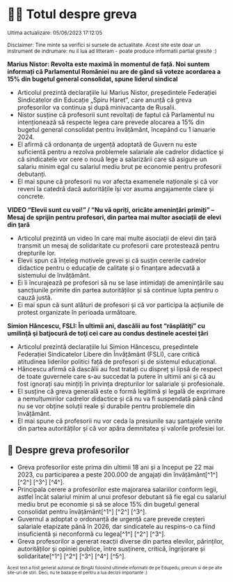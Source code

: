 # 👩‍🏫 Totul despre greva
<sub>Ultima actualizare: 05/06/2023 17:12:05</sub>

<sub>Disclaimer: Tine minte sa verifici si sursele de actualitate. Acest site este doar un instrument de indrumare: nu il lua ad litteram - poate produce informatii partial gresite :)</sub>

**Marius Nistor: Revolta este maximă în momentul de față. Noi suntem informați că Parlamentul României nu are de gând să voteze acordarea a 15% din bugetul general consolidat, spune liderul sindical**

- Articolul prezintă declarațiile lui Marius Nistor, președintele Federației Sindicatelor din Educație „Spiru Haret”, care anunță că greva profesorilor va continua și după minivacanța de Rusalii.
- Nistor susține că profesorii sunt revoltați de faptul că Parlamentul nu intenționează să respecte legea care prevede alocarea a 15% din bugetul general consolidat pentru învățământ, începând cu 1 ianuarie 2024.
- El afirmă că ordonanța de urgență adoptată de Guvern nu este suficientă pentru a rezolva problemele salariale ale cadrelor didactice și că sindicatele vor cere o nouă lege a salarizării care să asigure un salariu minim egal cu salariul mediu brut pe economie pentru profesorii debutanți.
- El mai spune că profesorii nu vor afecta examenele naționale și că vor reveni la catedră dacă autoritățile își vor asuma angajamente clare și concrete.

**VIDEO “Elevii sunt cu voi!” / “Nu vă opriți, oricâte amenințări primiți” – Mesaj de sprijin pentru profesori, din partea mai multor asociații de elevi din țară**

- Articolul prezintă un video în care mai multe asociații de elevi din țară transmit un mesaj de solidaritate cu profesorii care protestează pentru drepturile lor.
- Elevii spun că înțeleg motivele grevei și că susțin cererile cadrelor didactice pentru o educație de calitate și o finanțare adecvată a sistemului de învățământ.
- Ei îi încurajează pe profesori să nu se lase intimidați de amenințările sau sancțiunile primite din partea autorităților și să continue lupta pentru o cauză justă.
- Ei mai spun că sunt alături de profesori și că vor participa la acțiunile de protest organizate în perioada următoare.

**Simion Hăncescu, FSLI: În ultimii ani, dascălii au fost “răsplătiţi” cu umilinţă şi batjocură de toţi cei care au condus destinele acestei țări**

- Articolul prezintă declarațiile lui Simion Hăncescu, președintele Federației Sindicatelor Libere din Învățământ (FSLI), care critică atitudinea liderilor politici față de profesori și de sistemul educațional.
- Hăncescu afirmă că dascălii au fost tratați cu dispreț și lipsă de respect de toate guvernele care s-au succedat la putere în ultimii ani și că au fost ignorați sau mințiți în privința drepturilor lor salariale și profesionale.
- El susține că greva generală este o formă legitimă și legală de exprimare a nemulțumirilor cadrelor didactice și că nu va fi suspendată până când nu se vor obține soluții reale și durabile pentru problemele din învățământ.
- El mai spune că profesorii nu vor ceda la presiunile sau șantajele venite din partea autorităților și că vor apăra demnitatea și valorile profesiei lor.

## 🏫 Despre greva profesorilor

- Greva profesorilor este prima din ultimii 18 ani și a început pe 22 mai 2023, cu participarea a peste 200.000 de angajați din învățământ[^1^] [^2^] [^3^] [^4^].
- Principala cerere a profesorilor este majorarea salariilor conform legii, astfel încât salariul minim al unui profesor debutant să fie egal cu salariul mediu brut pe economie și să se aloce 15% din bugetul general consolidat pentru învățământ[^1^] [^2^] [^3^].
- Guvernul a adoptat o ordonanță de urgență care prevede creșteri salariale etapizate până în 2026, dar sindicatele au respins-o ca fiind insuficientă și neconformă cu legea[^1^] [^2^] [^3^].
- Greva profesorilor a generat reacții diverse din partea elevilor, părinților, autorităților și opiniei publice, între susținere, critică, îngrijorare și solidaritate[^1^] [^2^] [^3^] [^4^] [^5^].


<sub><sub>Acest text a fost generat automat de BingAI folosind ultimele informatii de pe Edupedu, precum si de pe alte site-uri de stiri. Deci, nu te baza pe el pentru a lua decizii importante :)</sub></sub>